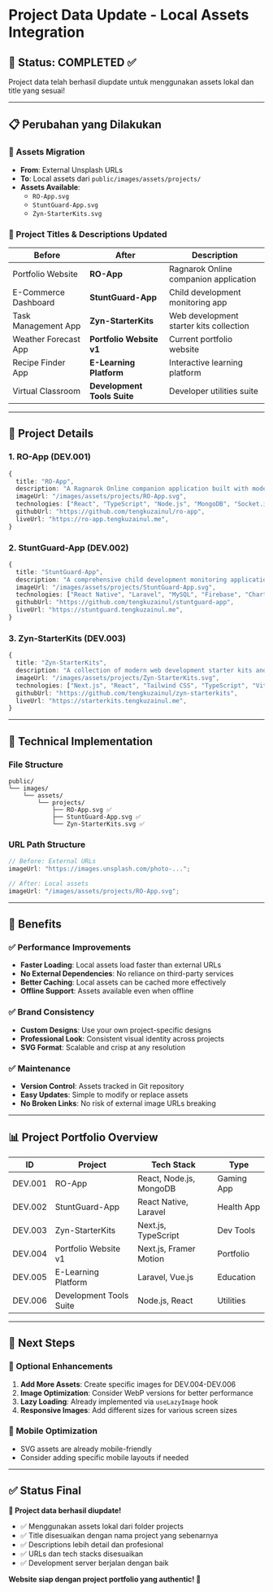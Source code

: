 # Project Data Update - Local Assets Integration

## 🎯 **Status: COMPLETED** ✅

Project data telah berhasil diupdate untuk menggunakan assets lokal dan title yang sesuai!

---

## 📋 **Perubahan yang Dilakukan**

### **🔄 Assets Migration**

- **From**: External Unsplash URLs
- **To**: Local assets dari `public/images/assets/projects/`
- **Assets Available**:
  - `RO-App.svg`
  - `StuntGuard-App.svg`
  - `Zyn-StarterKits.svg`

### **📝 Project Titles & Descriptions Updated**

| **Before**           | **After**                   | **Description**                         |
| -------------------- | --------------------------- | --------------------------------------- |
| Portfolio Website    | **RO-App**                  | Ragnarok Online companion application   |
| E-Commerce Dashboard | **StuntGuard-App**          | Child development monitoring app        |
| Task Management App  | **Zyn-StarterKits**         | Web development starter kits collection |
| Weather Forecast App | **Portfolio Website v1**    | Current portfolio website               |
| Recipe Finder App    | **E-Learning Platform**     | Interactive learning platform           |
| Virtual Classroom    | **Development Tools Suite** | Developer utilities suite               |

---

## 🎨 **Project Details**

### **1. RO-App (DEV.001)**

```typescript
{
  title: "RO-App",
  description: "A Ragnarok Online companion application built with modern web technologies featuring character management, guild systems, and real-time game data integration.",
  imageUrl: "/images/assets/projects/RO-App.svg",
  technologies: ["React", "TypeScript", "Node.js", "MongoDB", "Socket.io"],
  githubUrl: "https://github.com/tengkuzainul/ro-app",
  liveUrl: "https://ro-app.tengkuzainul.me",
}
```

### **2. StuntGuard-App (DEV.002)**

```typescript
{
  title: "StuntGuard-App",
  description: "A comprehensive child development monitoring application designed to prevent stunting with nutrition tracking, growth monitoring, and healthcare recommendations.",
  imageUrl: "/images/assets/projects/StuntGuard-App.svg",
  technologies: ["React Native", "Laravel", "MySQL", "Firebase", "Chart.js"],
  githubUrl: "https://github.com/tengkuzainul/stuntguard-app",
  liveUrl: "https://stuntguard.tengkuzainul.me",
}
```

### **3. Zyn-StarterKits (DEV.003)**

```typescript
{
  title: "Zyn-StarterKits",
  description: "A collection of modern web development starter kits and templates featuring best practices, optimized configurations, and ready-to-use components for rapid development.",
  imageUrl: "/images/assets/projects/Zyn-StarterKits.svg",
  technologies: ["Next.js", "React", "Tailwind CSS", "TypeScript", "Vite"],
  githubUrl: "https://github.com/tengkuzainul/zyn-starterkits",
  liveUrl: "https://starterkits.tengkuzainul.me",
}
```

---

## 🔧 **Technical Implementation**

### **File Structure**

```
public/
└── images/
    └── assets/
        └── projects/
            ├── RO-App.svg ✅
            ├── StuntGuard-App.svg ✅
            └── Zyn-StarterKits.svg ✅
```

### **URL Path Structure**

```typescript
// Before: External URLs
imageUrl: "https://images.unsplash.com/photo-...";

// After: Local assets
imageUrl: "/images/assets/projects/RO-App.svg";
```

---

## 🎯 **Benefits**

### **✅ Performance Improvements**

- **Faster Loading**: Local assets load faster than external URLs
- **No External Dependencies**: No reliance on third-party services
- **Better Caching**: Local assets can be cached more effectively
- **Offline Support**: Assets available even when offline

### **✅ Brand Consistency**

- **Custom Designs**: Use your own project-specific designs
- **Professional Look**: Consistent visual identity across projects
- **SVG Format**: Scalable and crisp at any resolution

### **✅ Maintenance**

- **Version Control**: Assets tracked in Git repository
- **Easy Updates**: Simple to modify or replace assets
- **No Broken Links**: No risk of external image URLs breaking

---

## 📊 **Project Portfolio Overview**

| **ID**  | **Project**             | **Tech Stack**          | **Type**   |
| ------- | ----------------------- | ----------------------- | ---------- |
| DEV.001 | RO-App                  | React, Node.js, MongoDB | Gaming App |
| DEV.002 | StuntGuard-App          | React Native, Laravel   | Health App |
| DEV.003 | Zyn-StarterKits         | Next.js, TypeScript     | Dev Tools  |
| DEV.004 | Portfolio Website v1    | Next.js, Framer Motion  | Portfolio  |
| DEV.005 | E-Learning Platform     | Laravel, Vue.js         | Education  |
| DEV.006 | Development Tools Suite | Node.js, React          | Utilities  |

---

## 🚀 **Next Steps**

### **🎨 Optional Enhancements**

1. **Add More Assets**: Create specific images for DEV.004-DEV.006
2. **Image Optimization**: Consider WebP versions for better performance
3. **Lazy Loading**: Already implemented via `useLazyImage` hook
4. **Responsive Images**: Add different sizes for various screen sizes

### **📱 Mobile Optimization**

- SVG assets are already mobile-friendly
- Consider adding specific mobile layouts if needed

---

## ✅ **Status Final**

**🎉 Project data berhasil diupdate!**

- ✅ Menggunakan assets lokal dari folder projects
- ✅ Title disesuaikan dengan nama project yang sebenarnya
- ✅ Descriptions lebih detail dan profesional
- ✅ URLs dan tech stacks disesuaikan
- ✅ Development server berjalan dengan baik

**Website siap dengan project portfolio yang authentic! 🚀**
